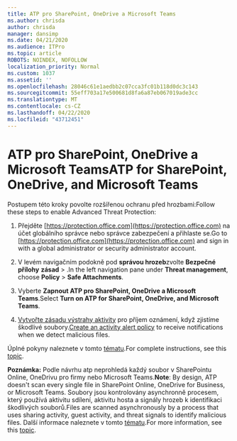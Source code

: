 ```yaml
---
title: ATP pro SharePoint, OneDrive a Microsoft Teams
ms.author: chrisda
author: chrisda
manager: dansimp
ms.date: 04/21/2020
ms.audience: ITPro
ms.topic: article
ROBOTS: NOINDEX, NOFOLLOW
localization_priority: Normal
ms.custom: 1037
ms.assetid: ''
ms.openlocfilehash: 28046c61e1aedbb2c07cca3fc01b118d0dc3c143
ms.sourcegitcommit: 55eff703a17e500681d8fa6a87eb067019ade3cc
ms.translationtype: MT
ms.contentlocale: cs-CZ
ms.lasthandoff: 04/22/2020
ms.locfileid: "43712451"
---
```

# <a name="atp-for-sharepoint-onedrive-and-microsoft-teams"></a><span data-ttu-id="b2c98-102">ATP pro SharePoint, OneDrive a Microsoft Teams</span><span class="sxs-lookup"><span data-stu-id="b2c98-102">ATP for SharePoint, OneDrive, and Microsoft Teams</span></span>

<span data-ttu-id="b2c98-103">Postupem této kroky povolte rozšířenou ochranu před hrozbami:</span><span class="sxs-lookup"><span data-stu-id="b2c98-103">Follow these steps to enable Advanced Threat Protection:</span></span>

1. <span data-ttu-id="b2c98-104">Přejděte [https://protection.office.com](https://protection.office.com) na účet globálního správce nebo správce zabezpečení a přihlaste se.</span><span class="sxs-lookup"><span data-stu-id="b2c98-104">Go to [https://protection.office.com](https://protection.office.com) and sign in with a global administrator or security administrator account.</span></span>

2. <span data-ttu-id="b2c98-105">V levém navigačním podokně pod **správou hrozeb**zvolte **Bezpečné přílohy** **zásad** \> .</span><span class="sxs-lookup"><span data-stu-id="b2c98-105">In the left navigation pane under **Threat management**, choose **Policy** \> **Safe Attachments**.</span></span>

3. <span data-ttu-id="b2c98-106">Vyberte **Zapnout ATP pro SharePoint, OneDrive a Microsoft Teams**.</span><span class="sxs-lookup"><span data-stu-id="b2c98-106">Select **Turn on ATP for SharePoint, OneDrive, and Microsoft Teams**.</span></span>

4. <span data-ttu-id="b2c98-107">[Vytvořte zásadu výstrahy aktivity](https://docs.microsoft.com/office365/securitycompliance/create-activity-alerts) pro příjem oznámení, když zjistíme škodlivé soubory.</span><span class="sxs-lookup"><span data-stu-id="b2c98-107">[Create an activity alert policy](https://docs.microsoft.com/office365/securitycompliance/create-activity-alerts) to receive notifications when we detect malicious files.</span></span>

<span data-ttu-id="b2c98-108">Úplné pokyny naleznete v tomto [tématu](https://docs.microsoft.com/office365/securitycompliance/turn-on-atp-for-spo-odb-and-teams).</span><span class="sxs-lookup"><span data-stu-id="b2c98-108">For complete instructions, see this [topic](https://docs.microsoft.com/office365/securitycompliance/turn-on-atp-for-spo-odb-and-teams).</span></span>

<span data-ttu-id="b2c98-109">**Poznámka:** Podle návrhu atp neprohledá každý soubor v SharePointu Online, OneDrivu pro firmy nebo Microsoft Teams.</span><span class="sxs-lookup"><span data-stu-id="b2c98-109">**Note**: By design, ATP doesn't scan every single file in SharePoint Online, OneDrive for Business, or Microsoft Teams.</span></span> <span data-ttu-id="b2c98-110">Soubory jsou kontrolovány asynchronně procesem, který používá aktivitu sdílení, aktivitu hosta a signály hrozeb k identifikaci škodlivých souborů.</span><span class="sxs-lookup"><span data-stu-id="b2c98-110">Files are scanned asynchronously by a process that uses sharing activity, guest activity, and threat signals to identify malicious files.</span></span> <span data-ttu-id="b2c98-111">Další informace naleznete v tomto [tématu](https://docs.microsoft.com/office365/securitycompliance/atp-for-spo-odb-and-teams).</span><span class="sxs-lookup"><span data-stu-id="b2c98-111">For more information, see this [topic](https://docs.microsoft.com/office365/securitycompliance/atp-for-spo-odb-and-teams).</span></span>
